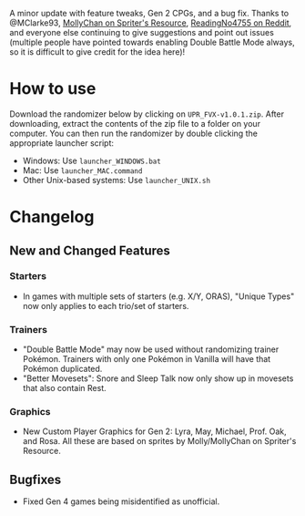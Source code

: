 A minor update with feature tweaks, Gen 2 CPGs, and a bug fix. Thanks to @MClarke93, [MollyChan on Spriter's Resource](https://www.spriters-resource.com/submitter/MollyChan/), [ReadingNo4755 on Reddit](https://www.reddit.com/r/PokemonROMhacks/comments/1dhv88b/comment/ljwc0sr), and everyone else continuing to give suggestions and point out issues (multiple people have pointed towards enabling Double Battle Mode always, so it is difficult to give credit for the idea here)!

# How to use

Download the randomizer below by clicking on `UPR_FVX-v1.0.1.zip`. After downloading, extract the contents of the zip file to a folder on your computer. You can then run the randomizer by double clicking the appropriate launcher script:

- Windows: Use `launcher_WINDOWS.bat`
- Mac: Use `launcher_MAC.command`
- Other Unix-based systems: Use `launcher_UNIX.sh`

# Changelog
## New and Changed Features
### Starters
- In games with multiple sets of starters (e.g. X/Y, ORAS), "Unique Types" now only applies to each trio/set of starters. 
### Trainers
- "Double Battle Mode" may now be used without randomizing trainer Pokémon. Trainers with only one Pokémon in Vanilla will have that Pokémon duplicated.
- "Better Movesets": Snore and Sleep Talk now only show up in movesets that also contain Rest.
### Graphics
- New Custom Player Graphics for Gen 2: Lyra, May, Michael, Prof. Oak, and Rosa. All these are based on sprites by Molly/MollyChan on Spriter's Resource.

## Bugfixes
- Fixed Gen 4 games being misidentified as unofficial.